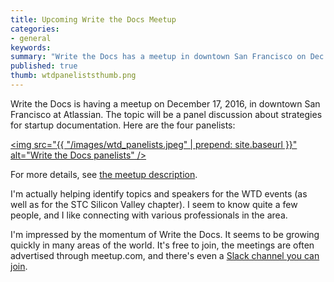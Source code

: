 ```yaml
---
title: Upcoming Write the Docs Meetup
categories:
- general
keywords: 
summary: "Write the Docs has a meetup in downtown San Francisco on Dec. 17 with the topic of creating documentation for startups. The meetup is a panel discussion that I helped organize."
published: true
thumb: wtdpaneliststhumb.png
---
```


Write the Docs is having a meetup on December 17, 2016, in downtown San Francisco at Atlassian. The topic will be a panel discussion about strategies for startup documentation. Here are the four panelists:

<a href="http://www.meetup.com/Write-the-Docs/events/226495517/"><img src="{{ "/images/wtd_panelists.jpeg" | prepend: site.baseurl }}" alt="Write the Docs panelists" /></a>

For more details, see [the meetup description](http://www.meetup.com/Write-the-Docs/events/226495517/).

I'm actually helping identify topics and speakers for the WTD events (as well as for the STC Silicon Valley chapter). I seem to know quite a few people, and I like connecting with various professionals in the area. 

I'm impressed by the momentum of Write the Docs. It seems to be growing quickly in many areas of the world. It's free to join, the meetings are often advertised through meetup.com, and there's even a [Slack channel you can join](http://slack.writethedocs.org/).  




